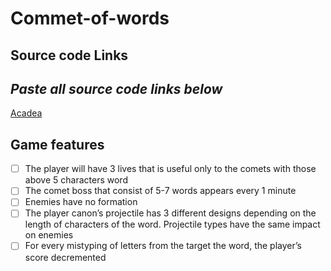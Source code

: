 # Commet-of-words

## Source code Links
*Paste all source code links below*
---
[Acadea](https://github.com/acadea/course_frontend_javascript_intro/tree/master/ep10-speed_typing_game)

## Game features

- [ ] The player will have 3 lives that is useful only to the comets with those above 5 characters
word
- [ ]  The comet boss that consist of 5-7 words appears every 1 minute
- [ ] Enemies have no formation
- [ ] The player canon’s projectile has 3 different designs depending on the length of characters
of the word. Projectile types have the same impact on enemies
- [ ] For every mistyping of letters from the target the word, the player’s score decremented
